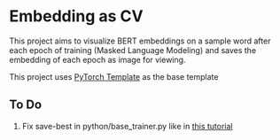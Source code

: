 # Embedding as CV

This project aims to visualize BERT embeddings on a sample word after each epoch of training (Masked Language Modeling) and saves the embedding of each epoch as image for viewing.

This project uses [PyTorch Template](https://github.com/victoresque/pytorch-template) as the base template

## To Do
1. Fix save-best in python/base\_trainer.py like in [this tutorial](https://blog.floydhub.com/long-short-term-memory-from-zero-to-hero-with-pytorch/)
